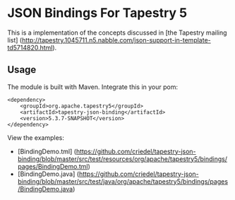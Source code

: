 JSON Bindings For Tapestry 5
============================

This is a implementation of the concepts discussed in [the Tapestry mailing list] (http://tapestry.1045711.n5.nabble.com/json-support-in-template-td5714820.html).

Usage
-----

The module is built with Maven. Integrate this in your pom:
 
    <dependency>
        <groupId>org.apache.tapestry5</groupId>
        <artifactId>tapestry-json-binding</artifactId>
        <version>5.3.7-SNAPSHOT</version>
    </dependency>

View the examples:
* [BindingDemo.tml] (https://github.com/criedel/tapestry-json-binding/blob/master/src/test/resources/org/apache/tapestry5/bindings/pages/BindingDemo.tml)
* [BindingDemo.java] (https://github.com/criedel/tapestry-json-binding/blob/master/src/test/java/org/apache/tapestry5/bindings/pages/BindingDemo.java)
